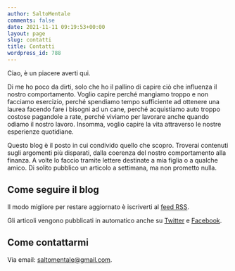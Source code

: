 ```yaml
---
author: SaltoMentale
comments: false
date: 2021-11-11 09:19:53+00:00
layout: page
slug: contatti
title: Contatti
wordpress_id: 788
---
```


Ciao, è un piacere averti qui.

Di me ho poco da dirti, solo che ho il pallino di capire ciò che influenza il nostro comportamento. Voglio capire perché mangiamo troppo e non facciamo esercizio, perché spendiamo tempo sufficiente ad ottenere una laurea facendo fare i bisogni ad un cane, perché acquistiamo auto troppo costose pagandole a rate, perché viviamo per lavorare anche quando odiamo il nostro lavoro. Insomma, voglio capire la vita attraverso le nostre esperienze quotidiane.

Questo blog è il posto in cui condivido quello che scopro. Troverai contenuti sugli argomenti più disparati, dalla coerenza del nostro comportamento alla finanza. A volte lo faccio tramite lettere destinate a mia figlia o a qualche amico. Di solito pubblico un articolo a settimana, ma non prometto nulla.

## Come seguire il blog

Il modo migliore per restare aggiornato è iscriverti al [feed RSS](https://saltomentale.it/feed/index.xml). 

Gli articoli vengono pubblicati in automatico anche su [Twitter](https://twitter.com/SaltomentaleIt) e [Facebook](https://www.facebook.com/people/SaltoMentale/100083943617490/).

## Come contattarmi

Via email: [saltomentale@gmail.com](mailto:saltomentale@gmail.com). 

